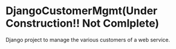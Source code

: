 # DjangoCustomerMgmt(Under Construction!! Not Comlplete)
Django project to manage the various customers of a web service.
